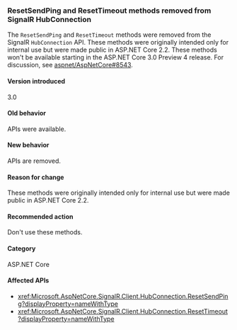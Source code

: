 ### ResetSendPing and ResetTimeout methods removed from SignalR HubConnection

The `ResetSendPing` and `ResetTimeout` methods were removed from the SignalR `HubConnection` API. These methods were originally intended only for internal use but were made public in ASP.NET Core 2.2. These methods won't be available starting in the ASP.NET Core 3.0 Preview 4 release. For discussion, see [aspnet/AspNetCore#8543](https://github.com/aspnet/AspNetCore/issues/8543).

#### Version introduced

3.0

#### Old behavior

APIs were available.

#### New behavior

APIs are removed.

#### Reason for change

These methods were originally intended only for internal use but were made public in ASP.NET Core 2.2.

#### Recommended action

Don't use these methods.

#### Category

ASP.NET Core

#### Affected APIs

- <xref:Microsoft.AspNetCore.SignalR.Client.HubConnection.ResetSendPing?displayProperty=nameWithType>
- <xref:Microsoft.AspNetCore.SignalR.Client.HubConnection.ResetTimeout?displayProperty=nameWithType>

<!--

#### Affected APIs

- `M:Microsoft.AspNetCore.SignalR.Client.HubConnection.ResetSendPing`
- `M:Microsoft.AspNetCore.SignalR.Client.HubConnection.ResetTimeout`

-->

